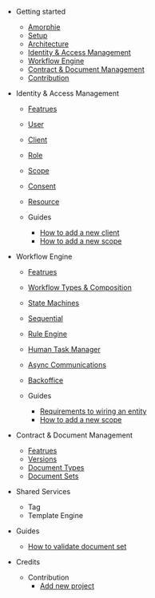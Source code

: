 - Getting started

  - [Amorphie](getting-started/amorphie.md)
  - [Setup](getting-started/setup.md)
  - [Architecture](getting-started/architecture.md)
  - [Identity & Access Management](iam.md)
  - [Workflow Engine](Workflow.md)
  - [Contract & Document Management](Workflow.md)
  - [Contribution](contribution.md)

- Identity & Access Management
  - [Featrues](iam/features.md)
  - [User](iam/user.md)
  - [Client](iam/client.md)
  - [Role](iam/role.md)
  - [Scope](iam/scope.md)
  - [Consent](iam/consent.md)
  - [Resource](iam/resource.md)
  
  - Guides
    - [How to add a new client](iam/guides/add-client.md)
    - [How to add a new scope](iam/guides/add-scope.md)

- Workflow Engine
  - [Featrues](we/features.md)
  - [Workflow Types & Composition](we/types.md)
  - [State Machines](we/fsm.md)
  - [Sequential](we/Sequential.md)
  - [Rule Engine](we/Sequential.md)
  - [Human Task Manager](we/task-manager.md)
  - [Async Communications](we/async.md)
  - [Backoffice](we/backoffice.md)

  - Guides
    - [Requirements to wiring an entity](we/guides/entity-workflow-rules.md)
    - [How to add a new scope](we/guides/add-scope.md)

- Contract & Document Management
    - [Featrues](dms/features.md)
    - [Versions](dms/Versions.md)
    - [Document Types](dms/features.md)
    - [Document Sets](dms/features.md)

- Shared Services
    - Tag
    - Template Engine

- Guides
    - [How to validate document set](dms/guides/validate-document-set.md)

- Credits
    - Contribution
      - [Add new project](contribution.md)

